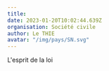 ```yaml
---
title: 
date: 2023-01-20T10:02:44.639Z
organisation: Société civile 
author: Le THIE
avatar: "/img/pays/SN.svg"
---
```


L'esprit de la loi